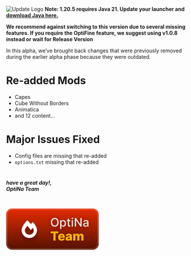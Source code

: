 ![Update Logo](https://github.com/NotAGanesh/OptiNa-Reborn/blob/main/update_banners/hotfix_changelog_banner.png?raw=true)
**Note: 1.20.5 requires Java 21. Update your launcher and [download Java here.](https://www.oracle.com/in/java/technologies/downloads/)**

**We recommend against switching to this version due to several missing features. If you require the OptiFine feature, we suggest using v1.0.8 instead or wait for Release Version**

In this alpha, we’ve brought back changes that were previously removed during the earlier alpha phase because they were outdated.

# Re-added Mods
- Capes
- Cube Without Borders
- Animatica
- and 12 content...

# Major Issues Fixed
- Config files are missing that re-added
- `options.txt` missing that re-added
#
 
***have a great day!,*** <br>
***OptiNa Team***

<br>

![OptiNa Team](https://raw.githubusercontent.com/NotAGanesh/OptiNa-Team/c834c07242f36d99bc07b4e6b1219cd71d7470e0/badges/cozy.svg)
